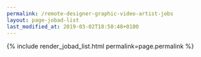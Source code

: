 ```yaml
---
permalink: /remote-designer-graphic-video-artist-jobs
layout: page-jobad-list
last_modified_at: 2019-03-02T18:50:48+0100
---
```

{% include render_jobad_list.html permalink=page.permalink %}
